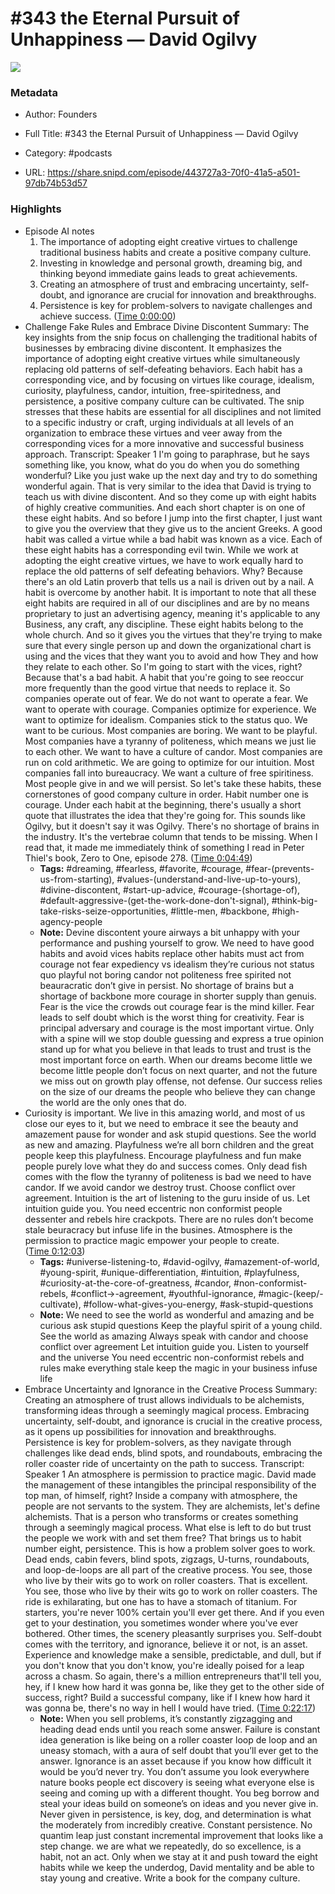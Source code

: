 # #343 the Eternal Pursuit of Unhappiness —  David Ogilvy

![](https://wsrv.nl/?url=https%3A%2F%2Fimage.simplecastcdn.com%2Fimages%2F57933a1d-c5a9-4040-9aca-e766ae2ec0eb%2F721c2dd0-f766-4405-a701-dcd9179d4a5b%2F3000x3000%2F1495013501artwork.jpg%3Faid%3Drss_feed&w=100&h=100)

### Metadata

- Author: Founders
- Full Title: #343 the Eternal Pursuit of Unhappiness —  David Ogilvy
- Category: #podcasts



- URL: https://share.snipd.com/episode/443727a3-70f0-41a5-a501-97db74b53d57

### Highlights

- Episode AI notes
  1. The importance of adopting eight creative virtues to challenge traditional business habits and create a positive company culture.
  2. Investing in knowledge and personal growth, dreaming big, and thinking beyond immediate gains leads to great achievements.
  3. Creating an atmosphere of trust and embracing uncertainty, self-doubt, and ignorance are crucial for innovation and breakthroughs.
  4. Persistence is key for problem-solvers to navigate challenges and achieve success. ([Time 0:00:00](https://share.snipd.com/episode-takeaways/c0d05864-36a0-497f-b9b2-099a8164f49e))
- Challenge Fake Rules and Embrace Divine Discontent
  Summary:
  The key insights from the snip focus on challenging the traditional habits of businesses by embracing divine discontent.
  It emphasizes the importance of adopting eight creative virtues while simultaneously replacing old patterns of self-defeating behaviors. Each habit has a corresponding vice, and by focusing on virtues like courage, idealism, curiosity, playfulness, candor, intuition, free-spiritedness, and persistence, a positive company culture can be cultivated.
  The snip stresses that these habits are essential for all disciplines and not limited to a specific industry or craft, urging individuals at all levels of an organization to embrace these virtues and veer away from the corresponding vices for a more innovative and successful business approach.
  Transcript:
  Speaker 1
  I'm going to paraphrase, but he says something like, you know, what do you do when you do something wonderful? Like you just wake up the next day and try to do something wonderful again. That is very similar to the idea that David is trying to teach us with divine discontent. And so they come up with eight habits of highly creative communities. And each short chapter is on one of these eight habits. And so before I jump into the first chapter, I just want to give you the overview that they give us to the ancient Greeks. A good habit was called a virtue while a bad habit was known as a vice. Each of these eight habits has a corresponding evil twin. While we work at adopting the eight creative virtues, we have to work equally hard to replace the old patterns of self defeating behaviors. Why? Because there's an old Latin proverb that tells us a nail is driven out by a nail. A habit is overcome by another habit. It is important to note that all these eight habits are required in all of our disciplines and are by no means proprietary to just an advertising agency, meaning it's applicable to any Business, any craft, any discipline. These eight habits belong to the whole church. And so it gives you the virtues that they're trying to make sure that every single person up and down the organizational chart is using and the vices that they want you to avoid and how They and how they relate to each other. So I'm going to start with the vices, right? Because that's a bad habit. A habit that you're going to see reoccur more frequently than the good virtue that needs to replace it. So companies operate out of fear. We do not want to operate a fear. We want to operate with courage. Companies optimize for experience. We want to optimize for idealism. Companies stick to the status quo. We want to be curious. Most companies are boring. We want to be playful. Most companies have a tyranny of politeness, which means we just lie to each other. We want to have a culture of candor. Most companies are run on cold arithmetic. We are going to optimize for our intuition. Most companies fall into bureaucracy. We want a culture of free spiritiness. Most people give in and we will persist. So let's take these habits, these cornerstones of good company culture in order. Habit number one is courage. Under each habit at the beginning, there's usually a short quote that illustrates the idea that they're going for. This sounds like Ogilvy, but it doesn't say it was Ogilvy. There's no shortage of brains in the industry. It's the vertebrae column that tends to be missing. When I read that, it made me immediately think of something I read in Peter Thiel's book, Zero to One, episode 278. ([Time 0:04:49](https://share.snipd.com/snip/bf3bbc05-2175-4d07-9600-f844c1c41a52))
    - **Tags:** #dreaming, #fearless, #favorite, #courage, #fear-(prevents-us-from-starting), #values-(understand-and-live-up-to-yours), #divine-discontent, #start-up-advice, #courage-(shortage-of), #default-aggressive-(get-the-work-done-don't-signal), #think-big-take-risks-seize-opportunities, #little-men, #backbone, #high-agency-people
    - **Note:** Devine discontent youre airways a bit unhappy with your performance and pushing yourself to grow. We need to have good habits and avoid vices habits replace other habits must act from courage not fear expediency vs idealism they’re curious not status quo playful not boring candor not politeness free spirited not beauracratic don’t give in persist. No shortage of brains but a shortage of backbone more courage in shorter supply than genuis. Fear is the vice the crowds out courage fear is the mind killer. Fear leads to self doubt which is the worst thing for creativity. Fear is principal adversary and courage is the most important virtue. Only with a spine will we stop double guessing and express a true opinion stand up for what you believe in that leads to trust and trust is the most important force on earth. When our dreams become little we become little people don’t focus on next quarter, and not the future we miss out on growth play offense, not defense. Our success relies on the size of our dreams the people who believe they can change the world are the only ones that do.
- Curiosity is important. We live in this amazing world, and most of us close our eyes to it, but we need to embrace it see the beauty and amazement pause for wonder and ask stupid questions. See the world as new and amazing. Playfulness we’re all born children and the great people keep this playfulness. Encourage playfulness and fun make people purely love what they do and success comes. Only dead fish comes with the flow the tyranny of politeness is bad we need to have candor. If we avoid candor we destroy trust. Choose conflict over agreement. Intuition is the art of listening to the guru inside of us. Let intuition guide you. You need eccentric non conformist people dessenter and rebels hire crackpots. There are no rules don’t become stale beuracracy but infuse life in the busines. Atmosphere is the permission to practice magic empower your people to create. ([Time 0:12:03](https://share.snipd.com/snip/b3aac9a2-1ce6-45b2-9cb5-cc52649f7e84))
    - **Tags:** #universe-listening-to, #david-ogilvy, #amazement-of-world, #young-spirit, #unique-differentiation, #intuition, #playfulness, #curiosity-at-the-core-of-greatness, #candor, #non-conformist-rebels, #conflict->-agreement, #youthful-ignorance, #magic-(keep/-cultivate), #follow-what-gives-you-energy, #ask-stupid-questions
    - **Note:** We need to see the world as wonderful and amazing and be curious ask stupid questions
      Keep the playful spirit of a young child. See the world as amazing
      Always speak with candor and choose conflict over agreement
      Let intuition guide you. Listen to yourself and the universe
      You need eccentric non-conformist rebels and rules make everything stale keep the magic in your business infuse life
- Embrace Uncertainty and Ignorance in the Creative Process
  Summary:
  Creating an atmosphere of trust allows individuals to be alchemists, transforming ideas through a seemingly magical process.
  Embracing uncertainty, self-doubt, and ignorance is crucial in the creative process, as it opens up possibilities for innovation and breakthroughs. Persistence is key for problem-solvers, as they navigate through challenges like dead ends, blind spots, and roundabouts, embracing the roller coaster ride of uncertainty on the path to success.
  Transcript:
  Speaker 1
  An atmosphere is permission to practice magic. David made the management of these intangibles the principal responsibility of the top man, of himself, right? Inside a company with atmosphere, the people are not servants to the system. They are alchemists, let's define alchemists. That is a person who transforms or creates something through a seemingly magical process. What else is left to do but trust the people we work with and set them free? That brings us to habit number eight, persistence. This is how a problem solver goes to work. Dead ends, cabin fevers, blind spots, zigzags, U-turns, roundabouts, and loop-de-loops are all part of the creative process. You see, those who live by their wits go to work on roller coasters. That is excellent. You see, those who live by their wits go to work on roller coasters. The ride is exhilarating, but one has to have a stomach of titanium. For starters, you're never 100% certain you'll ever get there. And if you even get to your destination, you sometimes wonder where you've ever bothered. Other times, the scenery pleasantly surprises you. Self-doubt comes with the territory, and ignorance, believe it or not, is an asset. Experience and knowledge make a sensible, predictable, and dull, but if you don't know that you don't know, you're ideally poised for a leap across a chasm. So again, there's a million entrepreneurs that'll tell you, hey, if I knew how hard it was gonna be, like they get to the other side of success, right? Build a successful company, like if I knew how hard it was gonna be, there's no way in hell I would have tried. ([Time 0:22:17](https://share.snipd.com/snip/cd94dae8-be3c-44e1-b776-d9c89bff5261))
    - **Note:** When you sell problems, it’s constantly zigzagging and heading dead ends until you reach some answer. Failure is constant idea generation is like being on a roller coaster loop de loop and an uneasy stomach, with a aura of self doubt that you’ll ever get to the answer. Ignorance is an asset because if you know how difficult it would be you’d never try. You don’t assume you look everywhere nature books people ect discovery is seeing what everyone else is seeing and coming up with a different thought. You beg borrow and steal your ideas build on someone’s on ideas and you never give in. Never given in persistence, is key, dog, and determination is what the moderately from incredibly creative. Constant persistence. No quantim leap just constant incremental improvement that looks like a step change. we are what we repeatedly, do so excellence, is a habit, not an act. Only when we stay at it and push toward the eight habits while we keep the underdog, David mentality and be able to stay young and creative. Write a book for the company culture.
